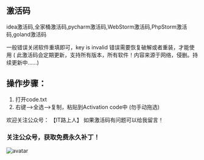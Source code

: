 ## 激活码
idea激活码,全家桶激活码,pycharm激活码,WebStorm激活码,PhpStorm激活码,goland激活码

一般错误关闭软件重填即可，key is invalid 错误需要恢复破解或者重装，才能使用
( 此激活码会定期更新，支持所有版本，所有软件！内容来源于网络，侵删。持续更新中……)

## 操作步骤：
1. 打开code.txt
2. 右键-->全选-->复制，粘贴到Activation code中 (勿手动拖选)

欢迎关注公众号： 【IT路上人】
如果激活码有问题可以给我留言！

### 关注公众号，获取免费永久补丁！

![avatar](./img/qrcode.jpg)
